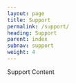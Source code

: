```yaml
---
layout: page
title: Support
permalink: /support/
heading: Support
parent: index
subnav: support
weight: 4
---
```



<section class="p-b-md">
	<p class="lead">Support Content </p>
</section>

